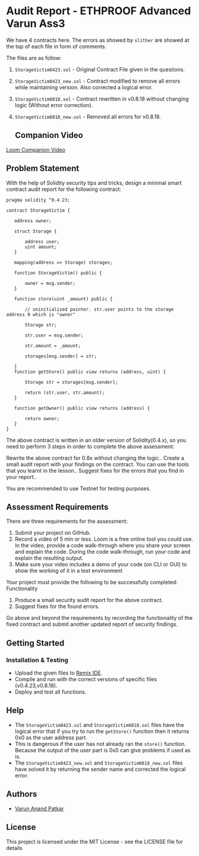 # Audit Report - ETHPROOF Advanced Varun Ass3

We have 4 contracts here. The errors as showed by `slither` are showed at the top of each file in form of comments.

The files are as follow:

1. `StorageVictim0423.sol` - Original Contract File given in the questions.
2. `StorageVictim0423_new.sol` - Contract modified to remove all errors while maintaining version. Also corrected a logical error.
3. `StorageVictim0818.sol` - Contract rewritten in v0.8.18 without changing logic (Without error correction).
4. `StorageVictim0818_new.sol` - Removed all errors for v0.8.18.

   ## Companion Video

[Loom Companion Video](https://www.loom.com/share/67b80c1b954745bfa46f6784e7850ab6?sid=e5295fb3-c529-4d33-8eb1-5d4a940bfc0f)

## Problem Statement

With the help of Solidity security tips and tricks, design a minimal smart contract audit report for the following contract:

```
pragma solidity ^0.4.23;

contract StorageVictim {

   address owner;

   struct Storage {

       address user;
       uint amount;
   }

   mapping(address => Storage) storages;

   function StorageVictim() public {

       owner = msg.sender;
   }

   function store(uint _amount) public {

       // uninitialised pointer. str.user points to the storage address 0 which is "owner"

       Storage str;

       str.user = msg.sender;

       str.amount = _amount;

       storages[msg.sender] = str;

   }
   function getStore() public view returns (address, uint) {

       Storage str = storages[msg.sender];

       return (str.user, str.amount);
   }

   function getOwner() public view returns (address) {

       return owner;
   }
}
```

The above contract is written in an older version of Solidity(0.4.x), so you need to perform 3 steps in order to complete the above assessment:

Rewrite the above contract for 0.8x without changing the logic.. Create a small audit report with your findings on the contract. You can use the tools that you learnt in the lesson.. Suggest fixes for the errors that you find in your report..

You are recommended to use Testnet for testing purposes.

## Assessment Requirements

There are three requirements for the assessment:

1. Submit your project on GitHub.
2. Record a video of 5 min or less. Loom is a free online tool you could use. In the video, provide a code walk-through where you share your screen and explain the code. During the code walk-through, run your code and explain the resulting output.
3. Make sure your video includes a demo of your code (on CLI or GUI) to show the working of it in a test environment

Your project must provide the following to be successfully completed: Functionality

1. Produce a small security audit report for the above contract.
2. Suggest fixes for the found errors.

Go above and beyond the requirements by recording the functionality of the fixed contract and submit another updated report of security findings.

## Getting Started

### Installation & Testing

- Upload the given files to [Remix IDE](https://remix.ethereum.org/).
- Compile and run with the correct versions of specific files (v0.4.23,v0.8.18).
- Deploy and test all functions.

## Help

- The `StorageVictim0423.sol` and `StorageVictim0818.sol` files have the logical error that if you try to run the `getStore()` function then it returns 0x0 as the user address part.
- This is dangerous if the user has not already ran the `store()` function. Because the output of the user part is 0x0 can give problems if used as is.
- The `StorageVictim0423_new.sol` and `StorageVictim0818_new.sol` files have solved it by returning the sender name and corrected the logical error.

## Authors

- [Varun Anand Patkar](https://github.com/Varun-Patkar)

## License

This project is licensed under the MIT License - see the LICENSE file for details
